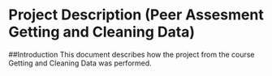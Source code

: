 # Project Description (Peer Assesment Getting and Cleaning Data)

##Introduction
This document describes how the project from the course Getting and Cleaning Data was performed.
